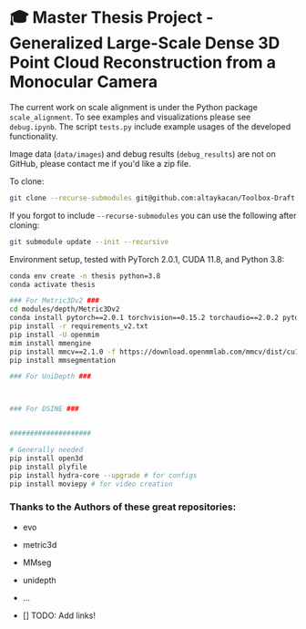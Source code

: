 # 🎓 Master Thesis Project - Generalized Large-Scale Dense 3D Point Cloud Reconstruction from a Monocular Camera

The current work on scale alignment is under the Python package `scale_alignment`. To see examples and visualizations please see `debug.ipynb`. The script `tests.py` include example usages of the developed functionality.

Image data (`data/images`) and debug results (`debug_results`) are not on GitHub, please contact me if you'd like a zip file.

To clone:
```bash
git clone --recurse-submodules git@github.com:altaykacan/Toolbox-Draft.git
```

If you forgot to include `--recurse-submodules` you can use the following after cloning:
```bash
git submodule update --init --recursive
```


Environment setup, tested with PyTorch 2.0.1, CUDA 11.8, and Python 3.8:
```bash
conda env create -n thesis python=3.8
conda activate thesis

### For Metric3Dv2 ###
cd modules/depth/Metric3Dv2
conda install pytorch==2.0.1 torchvision==0.15.2 torchaudio==2.0.2 pytorch-cuda=11.8 -c pytorch -c nvidia
pip install -r requirements_v2.txt
pip install -U openmim
mim install mmengine
pip install mmcv==2.1.0 -f https://download.openmmlab.com/mmcv/dist/cu118/torch2.0/index.html # this is very sensitive to the pytorch and CUDA versions, check official documentation
pip install mmsegmentation

### For UniDepth ###



### For DSINE ###


####################

# Generally needed
pip install open3d
pip install plyfile
pip install hydra-core --upgrade # for configs
pip install moviepy # for video creation

```

### Thanks to the Authors of these great repositories:
- evo
- metric3d
- MMseg
- unidepth
- ...

- [] TODO: Add links!